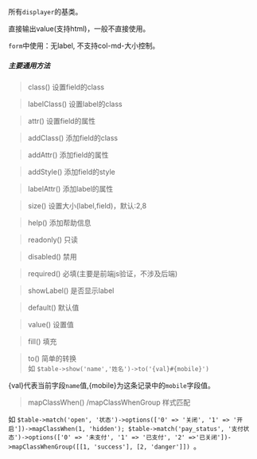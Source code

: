所有`displayer`的基类。

直接输出value(支持html)，一般不直接使用。

`form`中使用：无label, 不支持col-md-大小控制。

##### 主要通用方法

>class()      设置field的class 

>labelClass() 设置label的class 

>attr()       设置field的属性 

>addClass()   添加field的class

>addAttr()    添加field的属性

>addStyle()   添加field的style

>labelAttr()  添加label的属性

>size()       设置大小(label,field)，默认:2,8

>help()       添加帮助信息

>readonly()   只读

>disabled()   禁用

>required()   必填(主要是前端js验证，不涉及后端)

>showLabel()  是否显示label

>default()    默认值

>value()      设置值

>fill()       填充

>to()         简单的转换  
如 `$table->show('name','姓名')->to('{val}#{mobile}')`  

{val}代表当前字段`name`值,{mobile}为这条记录中的`mobile`字段值。

>mapClassWhen() /mapClassWhenGroup 样式匹配

如 `$table->match('open', '状态')->options(['0' => '关闭', '1' => '开启'])->mapClassWhen(1, 'hidden');
$table->match('pay_status', '支付状态')->options(['0' => '未支付', '1' => '已支付', '2' =>'已关闭'])->mapClassWhenGroup([[1, 'success'], [2, 'danger']])
`。